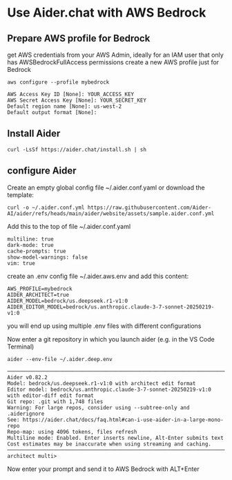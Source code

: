 # Use Aider.chat with AWS Bedrock 

## Prepare AWS profile for Bedrock 

get AWS credentials from your AWS Admin, 
ideally for an IAM user that only has AWSBedrockFullAccess permissions 
create a new AWS profile just for Bedrock

```
aws configure --profile mybedrock

AWS Access Key ID [None]: YOUR_ACCESS_KEY
AWS Secret Access Key [None]: YOUR_SECRET_KEY
Default region name [None]: us-west-2
Default output format [None]: 
```

## Install Aider

```
curl -LsSf https://aider.chat/install.sh | sh
```

## configure Aider 

Create an empty global config file ~/.aider.conf.yaml or download the template: 

```
curl -o ~/.aider.conf.yml https://raw.githubusercontent.com/Aider-AI/aider/refs/heads/main/aider/website/assets/sample.aider.conf.yml
```

Add this to the top of file ~/.aider.conf.yaml

```
multiline: true
dark-mode: true
cache-prompts: true
show-model-warnings: false
vim: true
```

create an .env config file ~/.aider.aws.env and add this content:

```
AWS_PROFILE=mybedrock
AIDER_ARCHITECT=true
AIDER_MODEL=bedrock/us.deepseek.r1-v1:0
AIDER_EDITOR_MODEL=bedrock/us.anthropic.claude-3-7-sonnet-20250219-v1:0
```

you will end up using multiple .env files with different configurations 

Now enter a git repository in which you launch aider (e.g. in the VS Code Terminal)

```
aider --env-file ~/.aider.deep.env

───────────────────────────────────────────────────────────────────────────────────────────────
Aider v0.82.2
Model: bedrock/us.deepseek.r1-v1:0 with architect edit format
Editor model: bedrock/us.anthropic.claude-3-7-sonnet-20250219-v1:0 with editor-diff edit format
Git repo: .git with 1,748 files
Warning: For large repos, consider using --subtree-only and .aiderignore
See: https://aider.chat/docs/faq.html#can-i-use-aider-in-a-large-mono-repo
Repo-map: using 4096 tokens, files refresh
Multiline mode: Enabled. Enter inserts newline, Alt-Enter submits text
Cost estimates may be inaccurate when using streaming and caching.
───────────────────────────────────────────────────────────────────────────────────────────────
architect multi>

```

Now enter your prompt and send it to AWS Bedrock with ALT+Enter





